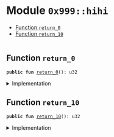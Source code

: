 
<a id="0x999_hihi"></a>

# Module `0x999::hihi`



-  [Function `return_0`](#0x999_hihi_return_0)
-  [Function `return_10`](#0x999_hihi_return_10)


<pre><code></code></pre>



<a id="0x999_hihi_return_0"></a>

## Function `return_0`



<pre><code><b>public</b> <b>fun</b> <a href="hihi.md#0x999_hihi_return_0">return_0</a>(): u32
</code></pre>



<details>
<summary>Implementation</summary>


<pre><code><b>public</b> <b>fun</b> <a href="hihi.md#0x999_hihi_return_0">return_0</a>(): u32 {
    0
}
</code></pre>



</details>

<a id="0x999_hihi_return_10"></a>

## Function `return_10`



<pre><code><b>public</b> <b>fun</b> <a href="hihi.md#0x999_hihi_return_10">return_10</a>(): u32
</code></pre>



<details>
<summary>Implementation</summary>


<pre><code><b>public</b> <b>fun</b> <a href="hihi.md#0x999_hihi_return_10">return_10</a>(): u32 {
    10
}
</code></pre>



</details>
